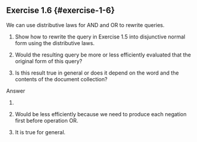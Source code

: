 ## Exercise 1.6 {#exercise-1-6}

We can use distributive laws for AND and OR to rewrite queries.

1.  Show how to rewrite the query in Exercise 1.5 into disjunctive normal form using the distributive laws.

2.  Would the resulting query be more or less efficiently evaluated that the original form of this query?

3.  Is this result true in general or does it depend on the word and the contents of the document collection?

Answer

1.  
2.  Would be less efficiently because we need to produce each negation first before operation OR.

3.  It is true for general.